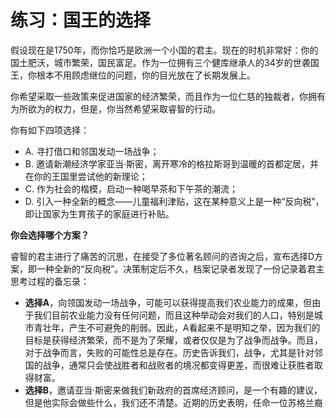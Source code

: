 # 练习：国王的选择

假设现在是1750年，而你恰巧是欧洲一个小国的君主。现在的时机非常好：你的国土肥沃，城市繁荣，国民富足。作为一位拥有三个健库继承人的34岁的世袭国王，你根本不用顾虑继位的问题，你的目光放在了长期发展上。

你希望采取一些政策来促进国家的经济繁荣，而且作为一位仁慈的独裁者，你拥有为所欲为的权力，但是，你当然希望采取睿智的行动。

你有如下四项选择：

* A. 寻打借口和邻国发动一场战争；
* B. 邀请新潮经济学家亚当·斯密，离开寒冷的格拉斯哥到温暖的首都定居，并在你的王国里尝试他的新理论；
* C. 作为社会的楷模，启动一种喝早茶和下午茶的潮流；
* D. 引入一种全新的概念——儿童福利津贴，这在某种意义上是一种“反向税”，即让国家为生育孩子的家庭进行补贴。

**你会选择哪个方案？**

睿智的君主进行了痛苦的沉思，在接受了多位著名顾问的咨询之后，宣布选择D方案，即一种全新的“反向税”。决策制定后不久，档案记录者发现了一份记录着君主思考过程的备忘录：

* **选择A**，向领国发动一场战争，可能可以获得提高我们农业能力的成果，但由于我们目前农业能力没有任何问题，而且这种举动会对我们的人口，特别是城市青壮年，产生不可避免的削弱。因此，A看起来不是明知之举，因为我们的目标是获得经济繁荣，而不是为了荣耀，或者仅仅是为了战争而战争。而且，对于战争而言，失败的可能性总是存在。历史告诉我们，战争，尤其是针对邻国的战争，通常只会使战胜者和战败者的境况都变得更差，而很难让获胜者取得财富。
* **选择B**，邀请亚当·斯密来做我们新政府的首席经济顾问，是一个有趣的建议，但是他实际会做些什么，我们还不清楚。近期的历史表明，任命一位苏格兰裔



